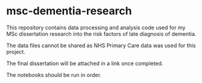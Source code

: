 # msc-dementia-research
This repository contains data processing and analysis code used for my MSc dissertation research into the risk factors of late diagnosis of dementia.

The data files cannot be shared as NHS Primary Care data was used for this project.

The final dissertation will be attached in a link once completed.

The notebooks should be run in order.
